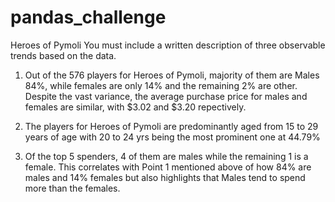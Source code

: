 # pandas_challenge
Heroes of Pymoli
You must include a written description of three observable trends based on the data.

1. Out of the 576 players for Heroes of Pymoli, majority of them are Males 84%, while females are only 14% and the remaining 2% are other. Despite the vast variance, the average purchase price for males and females are similar, with $3.02 and $3.20 repectively.    

2. The players for Heroes of Pymoli are predominantly aged from 15 to 29 years of age with 20 to 24 yrs being the most prominent one at 44.79%

3. Of the top 5 spenders, 4 of them are males while the remaining 1 is a female. This correlates with Point 1 mentioned above of how 84% are males and 14% females but also highlights that Males tend to spend more than the females. 
